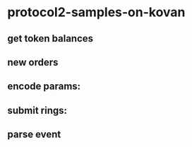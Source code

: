 # protocol2-samples-on-kovan

## get token balances

## new orders

## encode params:

## submit rings:

## parse event
